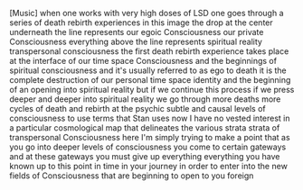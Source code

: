 \[Music\] when one works with very high doses of LSD one goes through a series of death rebirth experiences in this image the drop at the center underneath the line represents our egoic Consciousness our private Consciousness everything above the line represents spiritual reality transpersonal consciousness the first death rebirth experience takes place at the interface of our time space Consciousness and the beginnings of spiritual consciousness and it's usually referred to as ego to death it is the complete destruction of our personal time space identity and the beginning of an opening into spiritual reality but if we continue this process if we press deeper and deeper into spiritual reality we go through more deaths more cycles of death and rebirth at the psychic subtle and causal levels of consciousness to use terms that Stan uses now I have no vested interest in a particular cosmological map that delineates the various strata strata of transpersonal Consciousness here I'm simply trying to make a point that as you go into deeper levels of consciousness you come to certain gateways and at these gateways you must give up everything everything you have known up to this point in time in your journey in order to enter into the new fields of Consciousness that are beginning to open to you foreign
